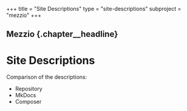 +++
title = "Site Descriptions"
type = "site-descriptions"
subproject = "mezzio"
+++

## Mezzio {.chapter__headline}

# Site Descriptions

Comparison of the descriptions:

* Repository
* MkDocs
* Composer
